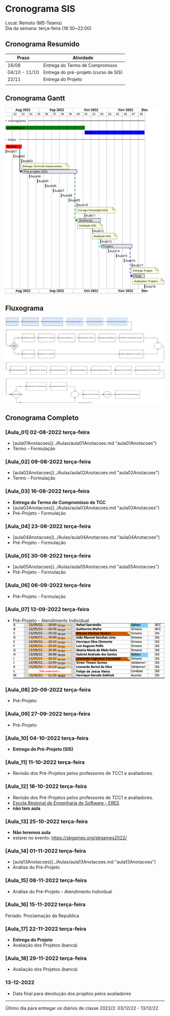 # Cronograma SIS

Local: Remoto (MS-Teams)  
Dia da semana: terça-feira (18:30\~22:00)  

## Cronograma Resumido

<!-- ☞ bbf1208b-fad1-418c-a756-d8618c7a1419 -->
| Prazo              | Atividade                                       |  
| ------------------ | ----------------------------------------------- |  
| 16/08              | Entrega do Termo de Compromisso                 |  
| 04/10 - 11/10      | Entrega do pré-projeto (curso de SIS)           |  
| 22/11              | Entrega do Projeto                              |  
|                    |                                                 |  

## Cronograma Gantt

![Cronograma Gantt](../svg/Cronogramas/cronograma_SIS.svg "Cronograma Gantt")  

## Fluxograma

![Fluxograma](cronogramaFluxograma.drawio.svg "fluxograma")  

## Cronograma Completo

### \[Aula_01] 02-08-2022 terça-feira

- \[aula01Anotacoes](../Aulas/aula01Anotacoes.md "aula01Anotacoes")  
- Termo - Formulação  

### \[Aula_02] 09-08-2022 terça-feira

<!-- \[AVISO] Termo atraso https://github.com/dalton-reis/disciplinaTCC1Privado/projects/1#card-67011391 -->  

- \[aula02Anotacoes](../Aulas/aula02Anotacoes.md "aula02Anotacoes")  
- Termo - Formulação  

### \[Aula_03] 16-08-2022 terça-feira

- **Entrega do Termo de Compromisso de TCC**  
- \[aula03Anotacoes](../Aulas/aula03Anotacoes.md "aula03Anotacoes")  
- Pré-Projeto - Formulação  

### \[Aula_04] 23-08-2022 terça-feira

<!-- \[AVISO] Orientadores https://github.com/dalton-reis/disciplinaTCC1Privado/projects/1#card-67524750 -->
- \[aula04Anotacoes](../Aulas/aula04Anotacoes.md "aula04Anotacoes")  
- Pré-Projeto - Formulação  

### \[Aula_05] 30-08-2022 terça-feira

- \[aula05Anotacoes](../Aulas/aula05Anotacoes.md "aula05Anotacoes")  
- Pré-Projeto - Formulação  

### \[Aula_06] 06-09-2022 terça-feira

<!-- \[AVISO] banca SIS https://github.com/dalton-reis/disciplinaTCC1Privado/projects/1#card-67445856 -->  
- Pré-Projeto - Formulação  

### \[Aula_07] 13-09-2022 terça-feira

<!-- \[AVISO] Atendimento SIS: https://github.com/dalton-reis/disciplinaTCC1Privado/projects/1#card-85660797 -->

- Pré-Projeto - Atendimento Individual  
![Atendimento SIS](../Cronogramas/AtendimentoSIS.png "Atendimento SIS")  

### \[Aula_08] 20-09-2022 terça-feira

- Pré-Projeto

### \[Aula_09] 27-09-2022 terça-feira

- Pré-Projeto  

### \[Aula_10] 04-10-2022 terça-feira

- **Entrega do Pré-Projeto (SIS)**  


### \[Aula_11] 11-10-2022 terça-feira

<!-- \[AVISO] Revisão dos Pré-Projetos: https://github.com/dalton-reis/disciplinaTCC1Privado/projects/1#card-86157761 -->
- Revisão dos Pré-Projetos pelos professores de TCC1 e avaliadores.  

### \[Aula_12] 18-10-2022 terça-feira

- Revisão dos Pré-Projetos pelos professores de TCC1 e avaliadores.  
- [Escola Regional de Engenharia de Software - ERES](https://eres-sbc-br.github.io/eres2022/ "Escola Regional de Engenharia de Software - ERES")  
- **não tem aula**  

### \[Aula_13] 25-10-2022 terça-feira

- **Não teremos aula**
- estarei no evento: <https://sbgames.org/sbgames2022/>  

### \[Aula_14] 01-11-2022 terça-feira

- \[aula13Anotacoes](../Aulas/aula13Anotacoes.md "aula13Anotacoes")  
- Análise do Pré-Projeto  

### \[Aula_15] 08-11-2022 terça-feira

- Análise do Pré-Projeto - Atendimento Individual  

### \[Aula_16] 15-11-2022 terça-feira

Feriado: Proclamação da República

### \[Aula_17] 22-11-2022 terça-feira

- **Entrega do Projeto**  
- Avaliação dos Projetos (banca)  

### \[Aula_18] 29-11-2022 terça-feira

- Avaliação dos Projetos (banca)  

### 13-12-2022

- Data final para devolução dos projetos pelos avaliadores  

-----------

Último dia para entregar os diários de classe 2022/2: 03/12/22 - 13/12/22  
